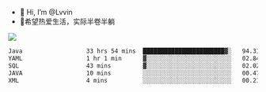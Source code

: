 - 👋 Hi, I’m @Lvvin
- 🍎希望热爱生活，实际半卷半躺
<!--
👀 I’m interested in ...
- 🌱 I’m currently learning ...
- 💞️ I’m looking to collaborate on ...
- 📫 How to reach me ...
->

<!---
Lvvin/Lvvin is a ✨ special ✨ repository because its `README.md` (this file) appears on your GitHub profile.
You can click the Preview link to take a look at your changes.

![Lvvin's GitHub stats](https://github-readme-stats.vercel.app/api?username=Lvvin&theme=default&show_icons=true&count_private=true)
--->

<a href="https://github.com/anuraghazra/github-readme-stats">
  <img align="center" src="https://github-readme-stats-lvvins-projects.vercel.app/api?username=Lvvin&theme=default&show_icons=true&count_private=true" />
</a>

<!--START_SECTION:waka-->

```txt
Java                  33 hrs 54 mins  ███████████████████████▓░   94.31 %
YAML                  1 hr 1 min      ▓░░░░░░░░░░░░░░░░░░░░░░░░   02.84 %
SQL                   43 mins         ▓░░░░░░░░░░░░░░░░░░░░░░░░   02.02 %
JAVA                  10 mins         ░░░░░░░░░░░░░░░░░░░░░░░░░   00.47 %
XML                   4 mins          ░░░░░░░░░░░░░░░░░░░░░░░░░   00.21 %
```

<!--END_SECTION:waka-->


